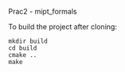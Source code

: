 Prac2 - mipt_formals

To build the project after cloning:
```
mkdir build
cd build
cmake ..
make
```
